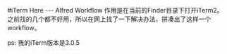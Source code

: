 #iTerm Here --- Alfred Workflow
作用是在当前的Finder目录下打开iTerm2。
之前找的几个都不好用，所以在网上找了一下解决办法，拼凑出了这样一个workflow。


ps: 我的iTerm版本是3.0.5


